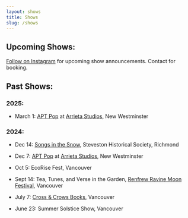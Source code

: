```yaml
---
layout: shows
title: Shows
slug: /shows
---
```


## Upcoming Shows:
 
[Follow on Instagram](https://www.instagram.com/ruffledbirdling/) for upcoming show announcements. Contact for booking.

## Past Shows:

### 2025:

-  March 1: [APT Pop](https://www.instagram.com/aptpop/) at [Arrieta Studios](https://www.instagram.com/arrieta_art/), New Westminster <br>

### 2024:

- Dec 14: [Songs in the Snow](https://historicsteveston.ca/a-steveston-favourite-returns-in-december/), Steveston Historical Society, Richmond <br>

- Dec 7: [APT Pop](https://www.instagram.com/aptpop/) at [Arrieta Studios](https://www.instagram.com/arrieta_art/), New Westminster <br>

- Oct 5: EcoRise Fest, Vancouver <br>

- Sept 14: Tea, Tunes, and Verse in the Garden, [Renfrew Ravine Moon Festival](https://stillmoonarts.ca/2024-renfrew-ravine-moon-festival/2024artists/), Vancouver <br>

- July 7: [Cross & Crows Books](https://crossandcrows.com/), Vancouver <br>

- June 23: Summer Solstice Show, Vancouver <br>
